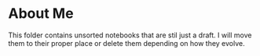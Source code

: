 # About Me

This folder contains unsorted notebooks that are stil just a draft. I will move them to their proper place or delete them depending on how they evolve. 
